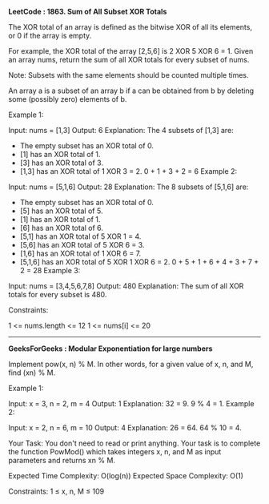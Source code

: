 **LeetCode : 1863. Sum of All Subset XOR Totals**

The XOR total of an array is defined as the bitwise XOR of all its elements, or 0 if the array is empty.

For example, the XOR total of the array [2,5,6] is 2 XOR 5 XOR 6 = 1.
Given an array nums, return the sum of all XOR totals for every subset of nums. 

Note: Subsets with the same elements should be counted multiple times.

An array a is a subset of an array b if a can be obtained from b by deleting some (possibly zero) elements of b.

 

Example 1:

Input: nums = [1,3]
Output: 6
Explanation: The 4 subsets of [1,3] are:
- The empty subset has an XOR total of 0.
- [1] has an XOR total of 1.
- [3] has an XOR total of 3.
- [1,3] has an XOR total of 1 XOR 3 = 2.
0 + 1 + 3 + 2 = 6
Example 2:

Input: nums = [5,1,6]
Output: 28
Explanation: The 8 subsets of [5,1,6] are:
- The empty subset has an XOR total of 0.
- [5] has an XOR total of 5.
- [1] has an XOR total of 1.
- [6] has an XOR total of 6.
- [5,1] has an XOR total of 5 XOR 1 = 4.
- [5,6] has an XOR total of 5 XOR 6 = 3.
- [1,6] has an XOR total of 1 XOR 6 = 7.
- [5,1,6] has an XOR total of 5 XOR 1 XOR 6 = 2.
0 + 5 + 1 + 6 + 4 + 3 + 7 + 2 = 28
Example 3:

Input: nums = [3,4,5,6,7,8]
Output: 480
Explanation: The sum of all XOR totals for every subset is 480.
 

Constraints:

1 <= nums.length <= 12
1 <= nums[i] <= 20


********

**GeeksForGeeks : Modular Exponentiation for large numbers**

Implement pow(x, n) % M.
In other words, for a given value of x, n, and M, find  (xn) % M.
 

Example 1:

Input:
x = 3, n = 2, m = 4
Output:
1
Explanation:
32 = 9. 9 % 4 = 1.
Example 2:

Input:
x = 2, n = 6, m = 10
Output:
4
Explanation:
26 = 64. 64 % 10 = 4.

Your Task:
You don't need to read or print anything. Your task is to complete the function PowMod() which takes integers x, n, and M as input parameters and returns xn % M.
 

Expected Time Complexity: O(log(n))
Expected Space Complexity: O(1)
 

Constraints:
1 ≤ x, n, M ≤ 109
